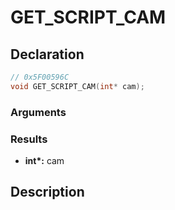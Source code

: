 # GET_SCRIPT_CAM

## Declaration
```cpp
// 0x5F00596C
void GET_SCRIPT_CAM(int* cam);
```

### Arguments

### Results
- **int\*:** cam

## Description
